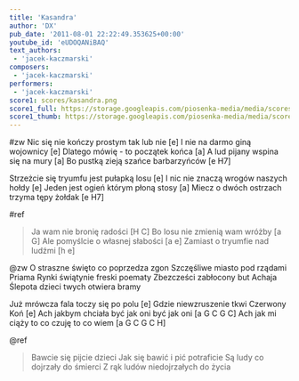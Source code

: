 ```yaml
---
title: 'Kasandra'
author: 'DX'
pub_date: '2011-08-01 22:22:49.353625+00:00'
youtube_id: 'eUDOQANiBAQ'
text_authors:
 - 'jacek-kaczmarski'
composers:
 - 'jacek-kaczmarski'
performers:
 - 'jacek-kaczmarski'
score1: scores/kasandra.png
score1_full: https://storage.googleapis.com/piosenka-media/media/scores/kasandra.png
score1_thumb: https://storage.googleapis.com/piosenka-media/media/scores/kasandra.png.180x0_q85_upscale.jpg
---
```


#zw
Nic się nie kończy prostym tak lub nie [e]
I nie na darmo giną wojownicy [e]
Dlatego mówię - to początek końca [a]
A lud pijany wspina się na mury [a]
Bo pustką zieją szańce barbarzyńców [e H7]

Strzeżcie się tryumfu jest pułapką losu [e]
I nic nie znaczą wrogów naszych hołdy [e]
Jeden jest ogień którym płoną stosy [a]
Miecz o dwóch ostrzach trzyma tępy żołdak [e H7]

#ref
>Ja wam nie bronię radości [H C]
>Bo losu nie zmienią wam wróżby [a G]
>Ale pomyślcie o własnej słabości [a e]
>Zamiast o tryumfie nad ludźmi [h e]

@zw
O straszne święto co poprzedza zgon
Szczęśliwe miasto pod rządami Priama
Rynki świątynie freski poematy
Zbezcześci zabłocony but Achaja
Ślepota dzieci twych otwiera bramy

Już mrówcza fala toczy się po polu [e]
Gdzie niewzruszenie tkwi Czerwony Koń [e]
Ach jakbym chciała być jak oni być jak oni [a G C G C]
Ach jak mi ciąży to co czuję to co wiem [a G C G C H]

@ref
>Bawcie się pijcie dzieci
>Jak się bawić i pić potraficie
>Są ludy co dojrzały do śmierci
>Z rąk ludów niedojrzałych do życia